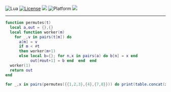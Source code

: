 
<img alt="Lua" src="https://img.shields.io/badge/lua-v5.4-blue">&nbsp;<a 
href="https://github.com/timm/keys/blob/master/LICENSE.md"><img
alt="License" src="https://img.shields.io/badge/license-unlicense-red"></a> <img
src="https://img.shields.io/badge/purpose-ai%20,%20se-blueviolet"> <img
alt="Platform" src="https://img.shields.io/badge/platform-osx%20,%20linux-lightgrey"> <a
href="https://github.com/timm/keys/actions"><img
src="https://github.com/timm/keys/actions/workflows/unit-test.yml/badge.svg"></a>

<hr>


```lua
function permutes(t)
  local a,out = {},{}
  local function worker(m)
    for _,v in pairs(t[m]) do
      a[m] = v
      if m < #t 
      then worker(m+1)
      else local b={}; for n,x in pairs(a) do b[n] = x end
           out[#out+1] = b end  end  end
  worker(1)
  return out
end

for _,x in pairs(permutes({{1,2,3},{4},{7,8}})) do print(table.concat(x,"")) end

 
```
